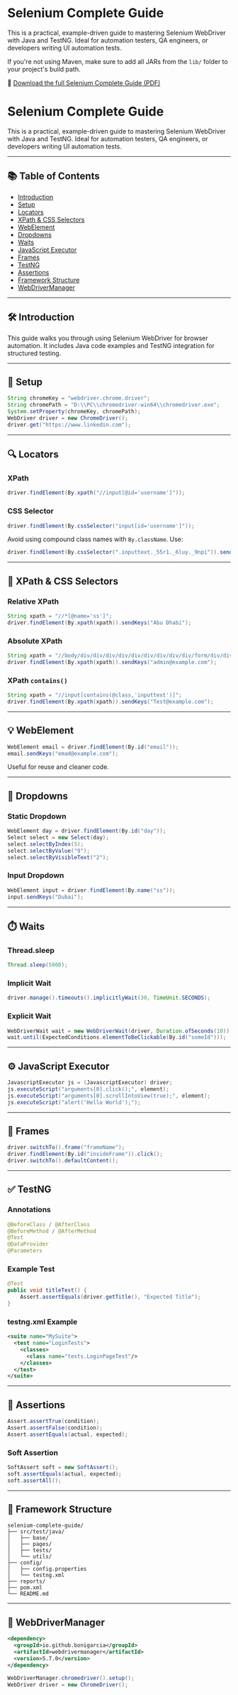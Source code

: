 # Selenium Complete Guide

This is a practical, example-driven guide to mastering Selenium WebDriver with Java and TestNG. Ideal for automation testers, QA engineers, or developers writing UI automation tests.

If you're not using Maven, make sure to add all JARs from the `lib/` folder to your project's build path.

📄 [Download the full Selenium Complete Guide (PDF)](./Selenium-Complete-Guide.pdf)


# Selenium Complete Guide

This is a practical, example-driven guide to mastering Selenium WebDriver with Java and TestNG. Ideal for automation testers, QA engineers, or developers writing UI automation tests.

---

## 📚 Table of Contents
- [Introduction](#introduction)
- [Setup](#setup)
- [Locators](#locators)
- [XPath & CSS Selectors](#xpath--css-selectors)
- [WebElement](#webelement)
- [Dropdowns](#dropdowns)
- [Waits](#waits)
- [JavaScript Executor](#javascript-executor)
- [Frames](#frames)
- [TestNG](#testng)
- [Assertions](#assertions)
- [Framework Structure](#framework-structure)
- [WebDriverManager](#webdrivermanager)

---

## 🛠️ Introduction
This guide walks you through using Selenium WebDriver for browser automation. It includes Java code examples and TestNG integration for structured testing.

---

## 🔧 Setup
```java
String chromeKey = "webdriver.chrome.driver";
String chromePath = "D:\\PC\\chromedriver-win64\\chromedriver.exe";
System.setProperty(chromeKey, chromePath);
WebDriver driver = new ChromeDriver();
driver.get("https://www.linkedin.com");
```

---

## 🔍 Locators
### XPath
```java
driver.findElement(By.xpath("//input[@id='username']"));
```

### CSS Selector
```java
driver.findElement(By.cssSelector("input[id='username']"));
```

Avoid using compound class names with `By.className`. Use:
```java
driver.findElement(By.cssSelector(".inputtext._55r1._6luy._9npi")).sendKeys("Test@example.com");
```

---

## 📌 XPath & CSS Selectors
### Relative XPath
```java
String xpath = "//*[@name='ss']";
driver.findElement(By.xpath(xpath)).sendKeys("Abu Dhabi");
```

### Absolute XPath
```java
String xpath = "//body/div/div/div/div/div/div/div/div/div/form/div/div/input";
driver.findElement(By.xpath(xpath)).sendKeys("admin@example.com");
```

### XPath `contains()`
```java
String xpath = "//input[contains(@class,'inputtext')]";
driver.findElement(By.xpath(xpath)).sendKeys("Test@example.com");
```

---

## 💡 WebElement
```java
WebElement email = driver.findElement(By.id("email"));
email.sendKeys("emad@example.com");
```
Useful for reuse and cleaner code.

---

## 🔽 Dropdowns
### Static Dropdown
```java
WebElement day = driver.findElement(By.id("day"));
Select select = new Select(day);
select.selectByIndex(5);
select.selectByValue("9");
select.selectByVisibleText("2");
```

### Input Dropdown
```java
WebElement input = driver.findElement(By.name("ss"));
input.sendKeys("Dubai");
```

---

## ⏱️ Waits
### Thread.sleep
```java
Thread.sleep(5000);
```
### Implicit Wait
```java
driver.manage().timeouts().implicitlyWait(30, TimeUnit.SECONDS);
```
### Explicit Wait
```java
WebDriverWait wait = new WebDriverWait(driver, Duration.ofSeconds(10));
wait.until(ExpectedConditions.elementToBeClickable(By.id("someId")));
```

---

## ⚙️ JavaScript Executor
```java
JavascriptExecutor js = (JavascriptExecutor) driver;
js.executeScript("arguments[0].click();", element);
js.executeScript("arguments[0].scrollIntoView(true);", element);
js.executeScript("alert('Hello World');");
```

---

## 🧩 Frames
```java
driver.switchTo().frame("frameName");
driver.findElement(By.id("insideFrame")).click();
driver.switchTo().defaultContent();
```

---

## ✅ TestNG
### Annotations
```java
@BeforeClass / @AfterClass
@BeforeMethod / @AfterMethod
@Test
@DataProvider
@Parameters
```
### Example Test
```java
@Test
public void titleTest() {
    Assert.assertEquals(driver.getTitle(), "Expected Title");
}
```

### testng.xml Example
```xml
<suite name="MySuite">
  <test name="LoginTests">
    <classes>
      <class name="tests.LoginPageTest"/>
    </classes>
  </test>
</suite>
```

---

## 🧪 Assertions
```java
Assert.assertTrue(condition);
Assert.assertFalse(condition);
Assert.assertEquals(actual, expected);
```

### Soft Assertion
```java
SoftAssert soft = new SoftAssert();
soft.assertEquals(actual, expected);
soft.assertAll();
```

---

## 📁 Framework Structure
```
selenium-complete-guide/
├── src/test/java/
│   ├── base/
│   ├── pages/
│   ├── tests/
│   └── utils/
├── config/
│   ├── config.properties
│   └── testng.xml
├── reports/
├── pom.xml
└── README.md
```

---

## 🔄 WebDriverManager
```xml
<dependency>
  <groupId>io.github.bonigarcia</groupId>
  <artifactId>webdrivermanager</artifactId>
  <version>5.7.0</version>
</dependency>
```
```java
WebDriverManager.chromedriver().setup();
WebDriver driver = new ChromeDriver();
```

